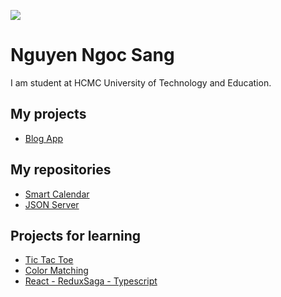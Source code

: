 ![](https://i.ibb.co/m4rkydj/1080x360.jpg)

# Nguyen Ngoc Sang

I am student at HCMC University of Technology and Education.

## My projects
  - [Blog App](https://blogapp1.vercel.app/)

## My repositories
  - [Smart Calendar](https://github.com/ngocsang1201/smart-calendar/)
  - [JSON Server](https://github.com/ngocsang1201/json-server/)

## Projects for learning
  - [Tic Tac Toe](https://ngocsang1201.github.io/js-tic-tac-toe/)
  - [Color Matching](https://ngocsang1201.github.io/color-matching-game/)
  - [React - ReduxSaga - Typescript](https://github.com/ngocsang1201/redux-saga-typescript/)
